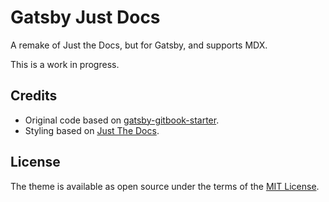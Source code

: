 # Gatsby Just Docs

A remake of Just the Docs, but for Gatsby, and supports MDX. 

This is a work in progress.

## Credits

* Original code based on [gatsby-gitbook-starter](https://github.com/hasura/gatsby-gitbook-starter).
* Styling based on [Just The Docs](https://github.com/just-the-docs/just-the-docs).

## License

The theme is available as open source under the terms of the [MIT License](http://opensource.org/licenses/MIT).
